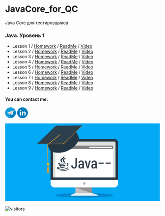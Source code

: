 # JavaCore_for_QC
Java Core для тестировщиков

### Java. Уровень 1

+ Lesson 1 / [Homework](https://github.com/Mybono/JavaCore_for_QC/blob/main/lesson1.md) / [ReadMe]() / [Video]()
+ Lesson 2 / [Homework](https://github.com/Mybono/JavaCore_for_QC/blob/main/lesson2.md) / [ReadMe]() / [Video]()
+ Lesson 3 / [Homework](https://github.com/Mybono/JavaCore_for_QC/blob/main/lesson3.md) / [ReadMe]() / [Video]()
+ Lesson 4 / [Homework]() / [ReadMe]() / [Video]()
+ Lesson 5 / [Homework]() / [ReadMe]() / [Video]()
+ Lesson 6 / [Homework]() / [ReadMe]() / [Video]()
+ Lesson 7 / [Homework]() / [ReadMe]() / [Video]()
+ Lesson 8 / [Homework]() / [ReadMe]() / [Video]()
+ Lesson 9 / [Homework]() / [ReadMe]() / [Video]()



#### You can contact me:
[![telegram][logotelegram]][telegram]
[![linkedin][logolinkedin]][linkedin]

![](https://github.com/Mybono/Mybono/blob/main/assets/java%20wp.jpeg "wp")

![visitors](https://visitor-badge.glitch.me/badge?page_id=https://github.com/Mybono/JavaCore_for_QC)


[telegram]: https://t.me/def4get
[logotelegram]: https://github.com/Mybono/Mybono/blob/main/assets/telegran%2035%20px.png
[linkedin]: http://linkedin.com/def-say-hello
[logolinkedin]: https://github.com/Mybono/Mybono/blob/main/assets/linedin%2035px.png
[linkedin]: https://github.com/Mybono/Mybono/blob/main/assets/linkedin.png
